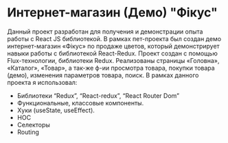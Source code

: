 # Интернет-магазин (Демо) "Фiкус"

Данный проект разработан для получения и демонстрации опыта работы с React JS библиотекой. В рамках пет-проекта был создан демо интернет-магазин «Фiкус» по продаже цветов, который демонстрирует навыки работы с библиотекой React-Redux.
Проект создан с помощью Flux-технологии, библиотеки Redux. Реализованы страницы «Головна», «Каталог», «Товар», а так-же ф-ии просмотра товара, покупки товара (демо), изменения параметров товара, поиск. 
В рамках данного проекта я использовал:
- Библиотеки “Redux”, “React-redux”, “React Router Dom” 
- Функциональные, классовые компоненты.
- Хуки (useState, useEffect).
- HOC
- Селекторы
- Routing

